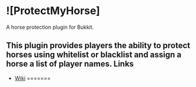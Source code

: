![ProtectMyHorse]
==========

A horse protection plugin for Bukkit.

This plugin provides players the ability to protect horses using whitelist or blacklist and assign a horse a list of player names.
Links
-----

* [Wiki](http://wiki.supaham.com/wiki/ProtectMyHorse)
=======
